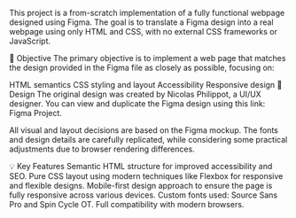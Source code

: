 This project is a from-scratch implementation of a fully functional webpage designed using Figma. The goal is to translate a Figma design into a real webpage using only HTML and CSS, with no external CSS frameworks or JavaScript.

🚀 Objective
The primary objective is to implement a web page that matches the design provided in the Figma file as closely as possible, focusing on:

HTML semantics
CSS styling and layout
Accessibility
Responsive design
🎨 Design
The original design was created by Nicolas Philippot, a UI/UX designer. You can view and duplicate the Figma design using this link: Figma Project.

All visual and layout decisions are based on the Figma mockup. The fonts and design details are carefully replicated, while considering some practical adjustments due to browser rendering differences.

💡 Key Features
Semantic HTML structure for improved accessibility and SEO.
Pure CSS layout using modern techniques like Flexbox for responsive and flexible designs.
Mobile-first design approach to ensure the page is fully responsive across various devices.
Custom fonts used: Source Sans Pro and Spin Cycle OT.
Full compatibility with modern browsers.